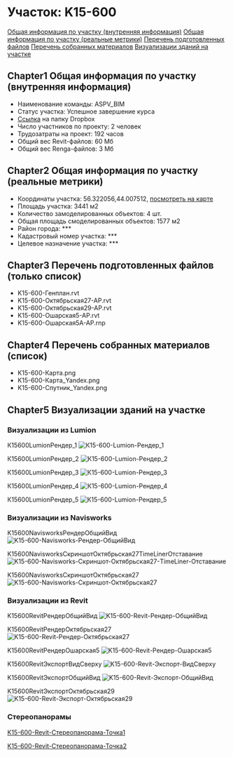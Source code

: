# Участок: K15-600

[Общая информация по участку (внутренняя информация)](#Chapter1)
[Общая информация по участку (реальные метрики)](#Chapter2)
[Перечень подготовленных файлов](#Chapter3)
[Перечень собранных материалов](#Chapter4)
[Визуализации зданий на участке](#Chapter5)

## <a id="test">Chapter1</a> Общая информация по участку (внутренняя информация)
+ Наименование команды: ASPV_BIM
+ Статус участка: Успешное завершение курса
+ [Ссылка](https://www.dropbox.com/sh/wvvgv1nw1iqred9/AAA-jgAQi6q8LkMbspQOgWKNa/K15_600?dl=0) на папку Dropbox
+ Число участников по проекту: 2 человек
+ Трудозатраты на проект: 192 часов
+ Общий вес Revit-файлов: 60 Мб
+ Общий вес Renga-файлов: 3 Мб
## <a id="test">Chapter2</a> Общая информация по участку (реальные метрики)
+ Координаты участка: 56.322056,44.007512, [посмотреть на карте](yandex.ru/maps/47/nizhny-novgorod/?ll=56.322056%2C44.007512&z=19)
+ Площадь участка: 3441 м2
+ Количество замоделированных объектов: 4 шт.
+ Общая площадь смоделированных объектов: 1577 м2
+ Район города: *** 
+ Кадастровый номер участка: *** 
+ Целевое назначение участка: *** 
## <a id="test">Chapter3</a> Перечень подготовленных файлов (только список)
+ K15-600-Генплан.rvt
+ K15-600-Октябрьская27-АР.rvt
+ K15-600-Октябрьская29-АР.rvt
+ K15-600-Ошарская5-АР.rvt
+ K15-600-Ошарская5А-АР.rnp
## <a id="test">Chapter4</a> Перечень собранных материалов (список)
+ K15-600-Карта.png
+ K15-600-Карта_Yandex.png
+ K15-600-Спутник_Yandex.png
## <a id="test">Chapter5</a> Визуализации зданий на участке
### Визуализации из Lumion
К15600LumionРендер_1
![К15-600-Lumion-Рендер_1](/Images/K15_600/К15-600-Lumion-Рендер_1_Compressed.jpg)

К15600LumionРендер_2
![К15-600-Lumion-Рендер_2](/Images/K15_600/К15-600-Lumion-Рендер_2_Compressed.jpg)

К15600LumionРендер_3
![К15-600-Lumion-Рендер_3](/Images/K15_600/К15-600-Lumion-Рендер_3_Compressed.jpg)

К15600LumionРендер_4
![К15-600-Lumion-Рендер_4](/Images/K15_600/К15-600-Lumion-Рендер_4_Compressed.jpg)

К15600LumionРендер_5
![К15-600-Lumion-Рендер_5](/Images/K15_600/К15-600-Lumion-Рендер_5_Compressed.jpg)

### Визуализации из Navisworks
K15600NavisworksРендерОбщийВид
![K15-600-Navisworks-Рендер-ОбщийВид](/Images/K15_600/K15-600-Navisworks-Рендер-ОбщийВид_Compressed.jpg)

K15600NavisworksСкриншотОктябрьская27TimeLinerОтставание
![K15-600-Navisworks-Скриншот-Октябрьская27-TimeLiner-Отставание](/Images/K15_600/K15-600-Navisworks-Скриншот-Октябрьская27-TimeLiner-Отставание_Compressed.jpg)

K15600NavisworksСкриншотОктябрьская27
![K15-600-Navisworks-Скриншот-Октябрьская27](/Images/K15_600/K15-600-Navisworks-Скриншот-Октябрьская27_Compressed.jpg)

### Визуализации из Revit
K15600RevitРендерОбщийВид
![K15-600-Revit-Рендер-ОбщийВид](/Images/K15_600/K15-600-Revit-Рендер-ОбщийВид_Compressed.jpg)

K15600RevitРендерОктябрьская27
![K15-600-Revit-Рендер-Октябрьская27](/Images/K15_600/K15-600-Revit-Рендер-Октябрьская27_Compressed.jpg)

K15600RevitРендерОшарская5
![K15-600-Revit-Рендер-Ошарская5](/Images/K15_600/K15-600-Revit-Рендер-Ошарская5_Compressed.jpg)

K15600RevitЭкспортВидСверху
![K15-600-Revit-Экспорт-ВидСверху](/Images/K15_600/K15-600-Revit-Экспорт-ВидСверху_Compressed.jpg)

K15600RevitЭкспортОбщийВид
![K15-600-Revit-Экспорт-ОбщийВид](/Images/K15_600/K15-600-Revit-Экспорт-ОбщийВид_Compressed.jpg)

K15600RevitЭкспортОктябрьская29
![K15-600-Revit-Экспорт-Октябрьская29](/Images/K15_600/K15-600-Revit-Экспорт-Октябрьская29_Compressed.jpg)

### Стереопанорамы
[K15-600-Revit-Стереопанорама-Точка1](https://pano.autodesk.com/pano.html?url=jpgs/7f63c417-1c5a-4fec-a6be-1adf9b6ce9a9&version=2)

[K15-600-Revit-Стереопанорама-Точка2](https://pano.autodesk.com/pano.html?url=jpgs/daadbd51-7fb7-421c-97b3-91b6cba148ea&version=2)

